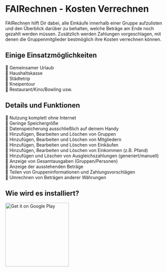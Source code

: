 # FAIRechnen - Kosten Verrechnen

FAIRechnen hilft Dir dabei, alle Einkäufe innerhalb einer Gruppe aufzulisten und den Überblick darüber zu behalten, welche Beträge am Ende noch gezahlt werden müssen. Zusätzlich werden Zahlungen vorgeschlagen, mit denen die Gruppenmitglieder bestmöglich ihre Kosten verrechnen können.

## Einige Einsatzmöglichkeiten

💠 Gemeinsamer Urlaub\
💠 Haushaltskasse\
💠 Städtetrip\
💠 Kneipentour\
💠 Restaurant/Kino/Bowling usw.

## Details und Funktionen

🔸 Nutzung komplett ohne Internet\
🔸 Geringe Speichergröße\
🔸 Datenspeicherung ausschließlich auf deinem Handy\
🔸 Hinzufügen, Bearbeiten und Löschen von Gruppen\
🔸 Hinzufügen, Bearbeiten und Löschen von Mitgliedern\
🔸 Hinzufügen, Bearbeiten und Löschen von Einkäufen\
🔸 Hinzufügen, Bearbeiten und Löschen von Einkommen (z.B. Pfand)\
🔸 Hinzufügen und Löschen von Ausgleichszahlungen (generiert/manuell)\
🔸 Anzeige von Gesamtausgaben (Gruppen/Personen)\
🔸 Anzeige der ausstehenden Beträge\
🔸 Teilen von Gruppeninformationen und Zahlungsvorschlägen\
🔸 Umrechnen von Beträgen anderer Währungen

## Wie wird es installiert?

<a href='https://play.google.com/store/apps/details?id=holsten.fair.rechnen'><img alt='Get it on Google Play' src='https://play.google.com/intl/en_us/badges/static/images/badges/en_badge_web_generic.png' width=200/></a>
